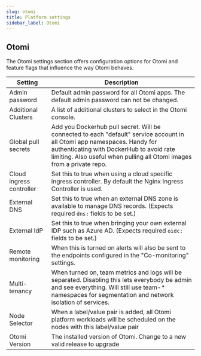```yaml
---
slug: otomi
title: Platform settings
sidebar_label: Otomi
---
```


## Otomi

The Otomi settings section offers configuration options for Otomi and feature flags that influence the way Otomi behaves.

| Setting                | Description   |
| ---------------------- | ------------------------ |
| Admin password         | Default admin password for all Otomi apps. The default admin password can not be changed. |
| Additional Clusters    | A list of additional clusters to select in the Otomi console. |
| Global pull secrets    | Add you Dockerhub pull secret. Will be connected to each "default" service account in all Otomi app namespaces. Handy for authenticating with DockerHub to avoid rate limiting. Also useful when pulling all Otomi images from a private repo. |
| Cloud ingress controller | Set this to true when using a cloud specific ingress controller. By default the Nginx Ingress Controller is used. |
| External DNS  | Set this to true when an external DNS zone is available to manage DNS records. (Expects required `dns:` fields to be set.) |
| External IdP | Set this to true when bringing your own external IDP such as Azure AD. (Expects required `oidc:` fields to be set.)  |
| Remote monitoring | When this is turned on alerts will also be sent to the endpoints configured in the "Co-monitoring" settings. |
| Multi-tenancy          | When turned on, team metrics and logs will be separated. Disabling this lets everybody be admin and see everything. Will still use team-\* namespaces for segmentation and network isolation of services. |
| Node Selector | When a label/value pair is added, all Otomi platform workloads will be scheduled on the nodes with this label/value pair |
| Otomi Version | The installed version of Otomi. Change to a new valid release to upgrade |